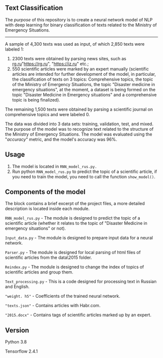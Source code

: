 ## Text Classification

The *purpose* of this repository is to create a neural network model of NLP with deep learning for binary classification of texts related to the Ministry of Emergency Situations.

---

A sample of 4,300 texts was used as input, of which 2,850 texts were labeled 1:

1) 2300 texts were obtained by parsing news sites, such as [rg.ru](https://rg.ru)"https://rg.ru", "https://iz.ru" etc.;
2) 550 scientific articles were marked by an expert manually (scientific articles are intended for further development of the model, in particular, the classification of texts on 3 topics: Comprehensive topics, the topic of the Ministry of Emergency Situations, the topic "Disaster medicine in emergency situations", at the moment, a dataset is being formed on the topic "Disaster Medicine in Emergency situations" and a comprehensive topic is being finalized).

The remaining 1,500 texts were obtained by parsing a scientific journal on comprehensive topics and were labeled 0.

The data was divided into 3 data sets: training, validation, test, and mixed. The purpose of the model was to recognize text related to the structure of the Ministry of Emergency Situations. The model was evaluated using the "*accuracy*" metric, and the model's accuracy was 96%.

## Usage
1. The model is located in `RNN_model_rus.py.`
2. Run python `RNN_model_rus.py` to predict the topic of a scientific article, if you need to train the model, you need to call the function `show_model()`.

## Components of the model

The block contains a brief excerpt of the project files, a more detailed description is located inside each module.


`RNN_model_rus.py` - The module is designed to predict the topic of a scientific article (whether it relates to the topic of "Disaster Medicine in emergency situations" or not).

`Input_data.py` - The module is designed to prepare input data for a neural network.

`Parser.py` - The module is designed for local parsing of html files of scientific articles from the data\2015 folder.

`Reindex.py` - The module is designed to change the index of topics of scientific articles and group them.

`Text_processing.py` - This is a code designed for processing text in Russian and English.

`"weight. h5"` - Coefficients of the trained neural network.

`"texts.json"` - Contains articles with Habr.com.

`"2015.docx"` - Contains tags of scientific articles marked up by an expert.
## Version

Python 3.8

Tensorflow 2.4.1
